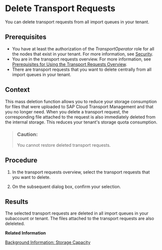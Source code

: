 <!-- loio2ef725c1bc784490bc13f4f5d551a7d1 -->

# Delete Transport Requests

You can delete transport requests from all import queues in your tenant.



<a name="loio2ef725c1bc784490bc13f4f5d551a7d1__prereq_vxq_2st_xxb"/>

## Prerequisites

-   You have at least the authorization of the *TransportOperator* role for all the nodes that exist in your tenant. For more information, see [Security](../60-security/security-51939a4.md).
-   You are in the transport requests overview. For more information, see [Prerequisites for Using the Transport Requests Overview](prerequisites-for-using-the-transport-requests-overview-55f162d.md).
-   There are transport requests that you want to delete centrally from all import queues in your tenant.



## Context

This mass deletion function allows you to reduce your storage consumption for files that were uploaded to SAP Cloud Transport Management and that you no longer need. When you delete a transport request, the corresponding file attached to the request is also immediately deleted from the internal storage. This reduces your tenant's storage quota consumption.

> ### Caution:  
> You cannot restore deleted transport requests.



## Procedure

1.  In the transport requests overview, select the transport requests that you want to delete.

2.  On the subsequent dialog box, confirm your selection.




<a name="loio2ef725c1bc784490bc13f4f5d551a7d1__result_hgl_kzt_xxb"/>

## Results

The selected transport requests are deleted in all import queues in your subaccount or tenant. The files attached to the transport requests are also deleleted.

**Related Information**  


[Background Information: Storage Capacity](../50-administration/background-information-storage-capacity-e8d5187.md "The storage capacity for files uploaded to SAP Cloud Transport Management service is limited for each subscription.")

